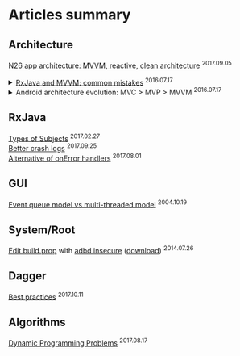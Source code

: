 # Articles summary

## Architecture
[N26 app architecture: MVVM, reactive, clean architecture](https://mag.n26.com/reactive-clean-architecture-with-android-architecture-components-685a6682e0ca) <sup>2017.09.05</sup>  
<details>
 <summary><a href="http://upday.github.io/blog/mvvm_rx_common_mistakes/">RxJava and MVVM: common mistakes</a><sup>  2016.07.17</sup>
 </summary>
 - Expose (global) view states instead of data/view events. </br>
 - Everything (states: data, updates) should go through the view model.
</details>

<details>
 <summary>Android architecture evolution: MVC > MVP > MVVM <sup>2016.07.17</sup></summary>
 <a href="https://upday.github.io/blog/model-view-controller/">Part 1: MVC</a></br>
 <a href="https://medium.com/upday-devs/android-architecture-patterns-part-2-model-view-presenter-8a6faaae14a5">Part 2: MVP</a></br>
 <a href="https://medium.com/upday-devs/android-architecture-patterns-part-3-model-view-viewmodel-e7eeee76b73b">Part 3: MVVM</a></br>
</details>

## RxJava
[Types of Subjects](https://blog.mindorks.com/understanding-rxjava-subject-publish-replay-behavior-and-async-subject-224d663d452f) <sup>2017.02.27</sup>  
[Better crash logs](https://rongi.github.io/kotlin-blog/rxjava/2017/09/25/breadcrumbs-rxjava-error-handling.html) <sup>2017.09.25</sup>  
[Alternative of onError handlers](https://rongi.github.io/kotlin-blog/rxjava/rx/2017/08/01/error-handling-in-rxjava.html) <sup>2017.08.01</sup>

## GUI
[Event queue model vs multi-threaded model](https://community.oracle.com/blogs/kgh/2004/10/19/multithreaded-toolkits-failed-dream) <sup>2004.10.19</sup>

## System/Root
[Edit build.prop](https://techtuts.info/2014/07/edit-build-prop-using-adb/) with [adbd insecure](https://stackoverflow.com/questions/25271878/android-adbd-cannot-run-as-root-in-production-builds) ([download](https://forum.xda-developers.com/showthread.php?t=1687590)) <sup>2014.07.26</sup>

## Dagger
[Best practices](https://medium.com/square-corner-blog/keeping-the-daggers-sharp-%EF%B8%8F-230b3191c3f) <sup>2017.10.11</sup>

## Algorithms
[Dynamic Programming Problems](https://blog.pramp.com/how-to-solve-any-dynamic-programming-problem-603b6fbbd771?platform=hootsuite) <sup>2017.08.17</sup>
